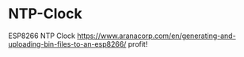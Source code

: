 # NTP-Clock
ESP8266 NTP Clock
https://www.aranacorp.com/en/generating-and-uploading-bin-files-to-an-esp8266/
profit!
